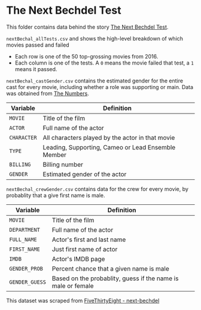 # The Next Bechdel Test

This folder contains data behind the story [The Next Bechdel Test](https://projects.fivethirtyeight.com/next-bechdel/).

`nextBechal_allTests.csv` and shows the high-level breakdown of which movies passed and failed
- Each row is one of the 50 top-grossing movies from 2016.
- Each column is one of the tests. A `0` means the movie failed that test, a `1` means it passed.

`nextBechal_castGender.csv` contains the estimated gender for the entire cast for every movie, including whether a role was supporting or main. Data was obtained from [The Numbers](http://the-numbers.com).

Variable | Definition
---|---------
`MOVIE` | Title of the film
`ACTOR` | Full name of the actor
`CHARACTER` | All characters played by the actor in that movie
`TYPE` | Leading, Supporting, Cameo or Lead Ensemble Member
`BILLING` | Billing number
`GENDER` | Estimated gender of the actor


`nextBechal_crewGender.csv` contains data for the crew for every movie, by probablity that a give first name is male.

Variable | Definition
---|---------
`MOVIE` | Title of the film
`DEPARTMENT` | Full name of the actor
`FULL_NAME` | Actor's first and last name
`FIRST_NAME` | Just first name of actor
`IMDB` | Actor's IMDB page
`GENDER_PROB` | Percent chance that a given name is male
`GENDER_GUESS` | Based on the probablity, guess if the name is male or female

This dataset was scraped from [FiveThirtyEight - next-bechdel](https://github.com/fivethirtyeight/data/tree/master/next-bechdel)